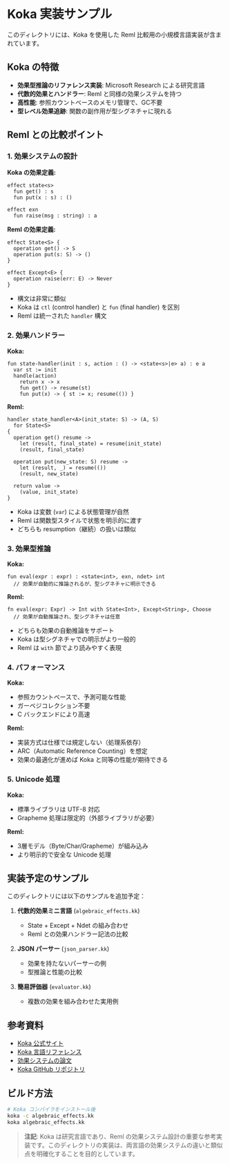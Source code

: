 # Koka 実装サンプル

このディレクトリには、Koka を使用した Reml 比較用の小規模言語実装が含まれています。

## Koka の特徴

- **効果型推論のリファレンス実装**: Microsoft Research による研究言語
- **代数的効果とハンドラー**: Reml と同様の効果システムを持つ
- **高性能**: 参照カウントベースのメモリ管理で、GC不要
- **型レベル効果追跡**: 関数の副作用が型シグネチャに現れる

## Reml との比較ポイント

### 1. **効果システムの設計**

**Koka の効果定義:**
```koka
effect state<s>
  fun get() : s
  fun put(x : s) : ()

effect exn
  fun raise(msg : string) : a
```

**Reml の効果定義:**
```reml
effect State<S> {
  operation get() -> S
  operation put(s: S) -> ()
}

effect Except<E> {
  operation raise(err: E) -> Never
}
```

- 構文は非常に類似
- Koka は `ctl` (control handler) と `fun` (final handler) を区別
- Reml は統一された `handler` 構文

### 2. **効果ハンドラー**

**Koka:**
```koka
fun state-handler(init : s, action : () -> <state<s>|e> a) : e a
  var st := init
  handle(action)
    return x -> x
    fun get() -> resume(st)
    fun put(x) -> { st := x; resume(()) }
```

**Reml:**
```reml
handler state_handler<A>(init_state: S) -> (A, S)
  for State<S>
{
  operation get() resume ->
    let (result, final_state) = resume(init_state)
    (result, final_state)

  operation put(new_state: S) resume ->
    let (result, _) = resume(())
    (result, new_state)

  return value ->
    (value, init_state)
}
```

- Koka は変数 (`var`) による状態管理が自然
- Reml は関数型スタイルで状態を明示的に渡す
- どちらも resumption（継続）の扱いは類似

### 3. **効果型推論**

**Koka:**
```koka
fun eval(expr : expr) : <state<int>, exn, ndet> int
  // 効果が自動的に推論されるが、型シグネチャに明示できる
```

**Reml:**
```reml
fn eval(expr: Expr) -> Int with State<Int>, Except<String>, Choose
  // 効果が自動推論され、型シグネチャは任意
```

- どちらも効果の自動推論をサポート
- Koka は型シグネチャでの明示がより一般的
- Reml は `with` 節でより読みやすく表現

### 4. **パフォーマンス**

**Koka:**
- 参照カウントベースで、予測可能な性能
- ガーベジコレクション不要
- C バックエンドにより高速

**Reml:**
- 実装方式は仕様では規定しない（処理系依存）
- ARC（Automatic Reference Counting）を想定
- 効果の最適化が進めば Koka と同等の性能が期待できる

### 5. **Unicode 処理**

**Koka:**
- 標準ライブラリは UTF-8 対応
- Grapheme 処理は限定的（外部ライブラリが必要）

**Reml:**
- 3層モデル（Byte/Char/Grapheme）が組み込み
- より明示的で安全な Unicode 処理

## 実装予定のサンプル

このディレクトリには以下のサンプルを追加予定：

1. **代数的効果ミニ言語** (`algebraic_effects.kk`)
   - State + Except + Ndet の組み合わせ
   - Reml との効果ハンドラー記法の比較

2. **JSON パーサー** (`json_parser.kk`)
   - 効果を持たないパーサーの例
   - 型推論と性能の比較

3. **簡易評価器** (`evaluator.kk`)
   - 複数の効果を組み合わせた実用例

## 参考資料

- [Koka 公式サイト](https://koka-lang.github.io/)
- [Koka 言語リファレンス](https://koka-lang.github.io/koka/doc/book.html)
- [効果システムの論文](https://www.microsoft.com/en-us/research/project/koka/)
- [Koka GitHub リポジトリ](https://github.com/koka-lang/koka)

## ビルド方法

```bash
# Koka コンパイラをインストール後
koka -c algebraic_effects.kk
koka algebraic_effects.kk
```

> **注記**: Koka は研究言語であり、Reml の効果システム設計の重要な参考実装です。このディレクトリの実装は、両言語の効果システムの違いと類似点を明確化することを目的としています。